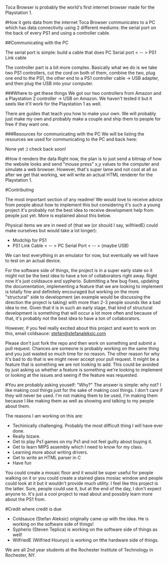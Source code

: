 Toca Browser is probably the world's first internet browser made for the Playstation 1.

#How it gets data from the internet
Toca Browser communicates to a PC which has data connectivity using 2 different mediums: the serial port on the back of every PS1 and using a controller cable.

##Communicating with the PC

The serial port is simple: build a cable that does PC Serial port < -- > PS1 Link cable 

The controller part is a bit more complex. Basically what we do is we take two PS1 controllers, cut the cord on both of them, combine the two, plug one end to the PS1, the other end to a PS1 controller cable -> USB adapter, and then plug the USB into your computer.

###Where to get these things
We got our two controllers from Amazon and a Playstation 2 controller -> USB on Amazon. We haven't tested it but it seels like it'll work for the Playstation 1 as well.

There are guides that teach you how to make your own. We will probably just make my own and probably make a couple and ship them to people for free if they want one.

###Resources for communicating with the PC
We will be listing the resources we used for communicating to the PC and back here:

None yet :) check back soon!

#How it renders the data
Right now, the plan is to just send a bitmap of how the website looks and send "mouse press" x,y values to the computer and simulate a web browser. However, that's super lame and not cool at all so after we get that working, we will write an actual HTML renderer for the Playstation 1.

#Contributing

The most important section of any readme! We would love to receive advice from people about how to implement this but considering it's such a young project it's probably not the best idea to receive development help from people just yet. More is explained about this below. 

Physical items we are in need of (that we (or should I say, wilfriedE) could make ourselves but would take a lot longer):

- Modchip for PS1
- PS1 Link Cable < -- > PC Serial Port < -- > (maybe USB) 

We can test everything in an emulator for now, but eventually we will have to test on an actual device.

For the software side of things, the project is in a super early state so it might not be the best idea to have a ton of collaborators right away. Right now it's just coldsauce and sypherio.  Submitting a few bug fixes, updating the documentation, implementing a feature that we are looking to implement is totally fine and definitely encouraged but working on the more "structural" side to development (an example would be discussing the direction the project is taking) with more than 2-3 people sounds like a bad idea to me. Given that it is in such an early stage, that kind of structural development is something that will occur a lot more often and because of that, it's probably not the best idea to have a ton of collaborators.

However, if you feel really excited about this project and want to work on this, email coldsauce: stefan@stefanaleksic.com

Please don't just fork the repo and then work on something and submit a pull request. Chances are someone is probably working on the same thing and you just wasted so much time for no reason. The other reason for why it's bad to do that is we might never accept your pull request. It might be a feature that is something we are not looking to add. This could be avoided by just asking us
whether a feature is something we're looking to implement or looking at the issues and seeing if the feature was requested.

#You are probably asking youself: "Why?"
The answer is simple: why not? I like making cool things just for the sake of making cool things. I don't care if they will never be used. I'm not making them to be used, I'm making them because I like making them as well as showing and talking to my people about them.

The reasons I am working on this are:

- Techinically challenging. Probably the most difficult thing I will have ever done.
- Really bizare.
- Get to play Ps1 games on my Ps1 and not feel guilty about buying it.
- Get to learn MIPS assembly which I need to know for my class.
- Learning more about writing drivers.
- Get to write an HTML parser in C
- Have fun

You could create a mosaic floor and it would be super useful for people walking on it or you could create a stained glass mosiac window and people could look at it but it wouldn't provide much utility. I feel like this project is the latter. Sure, people could use it, but at the end of the day, I don't expect anyone to. It's just a cool project to read about and possibly learn more about the PS1 from.

#Credit where credit is due

- Coldsauce (Stefan Aleksic) originally came up with the idea. He is working on the software side of things!
- Sypherio (Steven Teplica) is working on the software side of things as well!
- WilfriedE (Wilfried Hounyo) is working on tthe hardware side of things. 

We are all 2nd year students at the Rochester Institute of Technology in Rochester, NY.
